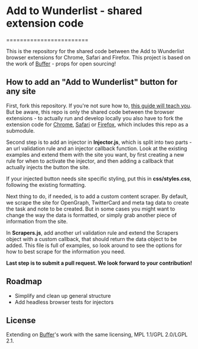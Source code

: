 # Add to Wunderlist - shared extension code

========================

This is the repository for the shared code between the Add to Wunderlist browser extensions for Chrome, Safari and Firefox. This project is based on the work of [Buffer](https://github.com/bufferapp) - props for open sourcing!

## How to add an "Add to Wunderlist" button for any site

First, fork this repository. If you're not sure how to, [this guide will teach you](https://help.github.com/articles/fork-a-repo). But be aware, this repo is only the shared code between the browser extensions - to actually run and develop locally you also have to fork the extension code for [Chrome](https://github.com/6wunderkinder/wunderlist-chrome-extension), [Safari](https://github.com/6wunderkinder/wunderlist-safari-extension) or [Firefox](https://github.com/6wunderkinder/wunderlist-firefox-extension), which includes this repo as a submodule.

Second step is to add an injector in __Injector.js__, which is split into two parts - an url validation rule and an injector callback function. Look at the existing examples and extend them with the site you want, by first creating a new rule for when to activate the injector, and then adding a callback that actually injects the button the site.

If your injected button needs site specific styling, put this in __css/styles.css__, following the existing formatting.

Next thing to do, if needed, is to add a custom content scraper. By default, we scrape the site for OpenGraph, TwitterCard and meta tag data to create the task and note to be created. But in some cases you might want to change the way the data is formatted, or simply grab another piece of information from the site.

In __Scrapers.js__, add another url validation rule and extend the Scrapers object with a custom callback, that should return the data object to be added. This file is full of examples, so look around to see the options for how to best scrape for the information you need.

__Last step is to submit a pull request. We look forward to your contribution!__

## Roadmap

- Simplify and clean up general structure
- Add headless browser tests for injectors

## License

Extending on [Buffer](https://github.com/bufferapp)'s work with the same licensing, MPL 1.1/GPL 2.0/LGPL 2.1.
